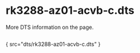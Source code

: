 # rk3288-az01-acvb-c.dts

More DTS information on the [](Linux-DTSs.md) page.

```
```
{ src="dts/rk3288-az01-acvb-c.dts" }
